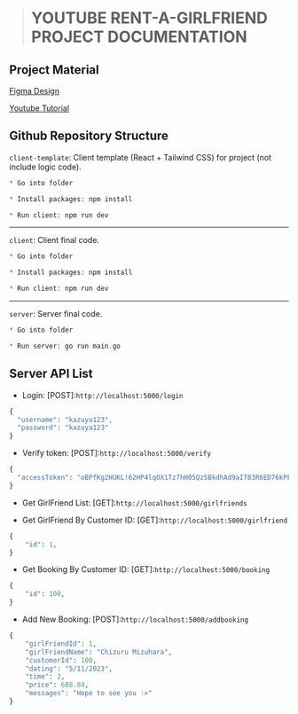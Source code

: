 > # YOUTUBE RENT-A-GIRLFRIEND PROJECT DOCUMENTATION

## Project Material

[Figma Design](https://www.figma.com/file/ENE0YiFIsAwCNnBBrQlkAJ/Rent-A-GirlFriend?type=design&node-id=1-3&mode=design&t=dSqWUqME3w0S3P3o-0)

[Youtube Tutorial](https://github.com/minhtrifit/youtube-rent-a-girlfriend)


## Github Repository Structure

`client-template`: Client template (React + Tailwind CSS) for project (not include logic code).

```php
* Go into folder

* Install packages: npm install

* Run client: npm run dev
```

***

`client`: Client final code.

```php
* Go into folder

* Install packages: npm install

* Run client: npm run dev
```

***

`server`: Server final code.

```php
* Go into folder

* Run server: go run main.go
```

## Server API List

* Login: [POST]:`http://localhost:5000/login`

```php
{
  "username": "kazuya123",
  "password": "kazuya123"
}
```

* Verify token: [POST]:`http://localhost:5000/verify`

```php
{
  "accessToken": "oBPfKg2HUKL!62HP4lqOX1Tz7hH05QzSBkdhAd9aIT83R6ED76kPFF61Mz3rsb=b5EkzlGTTUdMGrkUBMCfrCI7343z?fvbg7e2BOJUlc16cXvzJNENBl/p-TRBiRdogjfpukjAiAohi0ekPOvn5f-5O9ZBtcymwXgMLyDi3KBzeB/K1?KG?Gg2IwCL6xmS6DDn/kAZGkW/JCRG7sYPGD04?0!OS/8/zvbeSx5sHNePb5T478SG!VZqaNpPB02l0"
}
```

* Get GirlFriend List: [GET]:`http://localhost:5000/girlfriends`

* Get GirlFriend By Customer ID: [GET]:`http://localhost:5000/girlfriend`

```php
{
    "id": 1,
}
```

* Get Booking By Customer ID: [GET]:`http://localhost:5000/booking`

```php
{
    "id": 100,
}
```

* Add New Booking: [POST]:`http://localhost:5000/addbooking`

```php
{
    "girlFriendId": 1,
    "girlFriendName": "Chizuru Mizuhara",
    "customerId": 100,
    "dating": "5/11/2023",
    "time": 2,
    "price": 608.84,
    "messages": "Hope to see you :>"
}
```
